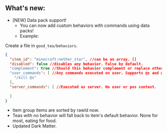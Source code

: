 ## What's new:

* [NEW] Data pack support!
  * You can now add custom behaviors with commands using data packs!
  * Example:

Create a file in `good_tea/behaviors`.

```json
{
  "item_id": "minecraft:nether_star", //can be an array. []
  "disabled": false //disables any behavior. False by default.
  "complement": true //Should this behavior complement or replace others. True by default.
  "user_commands": [ //Any commands executed on user. Supports @s and @p
    "/kill @s"
  ],
  "server_commands": [ //Executed as server. No user or pos context.
    
  ]
}
```

* Item group items are sorted by rawId now.
* Teas with no behavior will fall back to item's default behavior. None for most, eating for food.
* Updated Dark Matter.